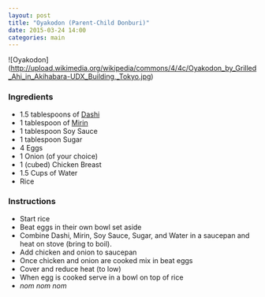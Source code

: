 ```yaml
---
layout: post
title: "Oyakodon (Parent-Child Donburi)"
date: 2015-03-24 14:00
categories: main
---
```


![Oyakodon]
(http://upload.wikimedia.org/wikipedia/commons/4/4c/Oyakodon_by_Grilled_Ahi_in_Akihabara-UDX_Building,_Tokyo.jpg)

### Ingredients
* 1.5 tablespoons of [Dashi](http://www.amazon.com/Ajinomoto-Dashi-Soup-Stock-5-28/dp/B0002YB40O)
* 1 tablespoon of [Mirin](http://www.amazon.com/Kikkoman-Aji-Mirin-Sweet-Cooking-Rice/dp/B0002YB210)
* 1 tablespoon Soy Sauce
* 1 tablespoon Sugar
* 4 Eggs
* 1 Onion (of your choice)
* 1 (cubed) Chicken Breast
* 1.5 Cups of Water
* Rice

### Instructions

* Start rice
* Beat eggs in their own bowl set aside
* Combine Dashi, Mirin, Soy Sauce, Sugar, and Water in a saucepan and heat on stove (bring to boil).
* Add chicken and onion to saucepan
* Once chicken and onion are cooked mix in beat eggs
* Cover and reduce heat (to low)
* When egg is cooked serve in a bowl on top of rice
* *nom nom nom*
